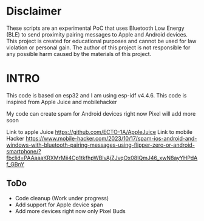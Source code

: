 # Disclaimer

These scripts are an experimental PoC that uses Bluetooth Low Energy (BLE) to send proximity pairing messages to Apple and Android devices.
This project is created for educational purposes and cannot be used for law violation or personal gain. The author of this project is not responsible for any possible harm caused by the materials of this project.
# INTRO
This code is based on esp32 and I am using esp-idf  v4.4.6. This code is inspired from Apple Juice and mobilehacker

My code can create spam for Android devices right now Pixel will add more soon



Link to apple Juice https://github.com/ECTO-1A/AppleJuice
Link to mobile Hacker https://www.mobile-hacker.com/2023/10/17/spam-ios-android-and-windows-with-bluetooth-pairing-messages-using-flipper-zero-or-android-smartphone/?fbclid=PAAaaaKRXMrMii4Cp1tkfhpWBlvAjZJvqOx08IQmJ46_xwN8ayYHPdAf_GBnY


## ToDo
- Code cleanup (Work under progress) 
- Add support for Apple device span 
- Add more devices right now only Pixel Buds
